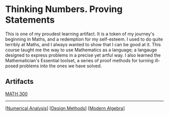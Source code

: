 # Thinking Numbers. Proving Statements

This is one of my proudest learning artifact. It is a token of my journey's beginning in Maths, and a redemption for my self-esteem. I used to do quite terribly at Maths, and I always wanted to show that I can be good at it. This course taught me the way to use Mathematics as a language; a langauge designed to express problems in a precise yet artful way. I also learned the Mathematician's Essential toolset, a series of proof methods for turning ill-posed problems into the ones we have solved.

## Artifacts

[MATH 300](https://github.com/QuantumEPR/z-en-kb/blob/master/pdfs/MATH_300.pdf)

---

[[Numerical Analysis]]
[[Design Methods]]
[[Modern Algebra]]

[//begin]: # "Autogenerated link references for markdown compatibility"
[Numerical Analysis]: <Numerical Analysis> "Numbers and Magic"
[Design Methods]: <../INFO/Design Methods> "Designing Again"
[Modern Algebra]: <Modern Algebra> "Modern Algebra"
[//end]: # "Autogenerated link references"
